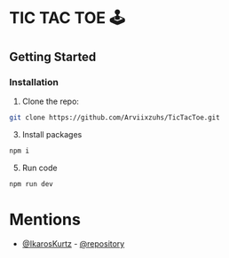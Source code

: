 # TIC TAC TOE 🕹️

## Getting Started

<h3>Installation</h3>

1. Clone the repo:
```bash
git clone https://github.com/Arviixzuhs/TicTacToe.git
```
3. Install packages
```bash
npm i
```
5. Run code
```bash
npm run dev
```
# Mentions
- [@IkarosKurtz](https://github.com/IkarosKurtz) - [@repository](https://github.com/IkarosKurtz/tick-tack-toe-react)
